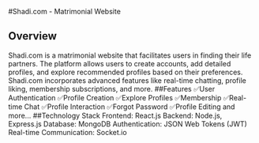 #Shadi.com - Matrimonial Website
## Overview
Shadi.com is a matrimonial website that facilitates users in finding their life partners. The platform allows users to create accounts, add detailed profiles, and explore recommended
profiles based on their preferences. Shadi.com incorporates advanced features like real-time chatting, profile liking, membership subscriptions, and more.
##Features
✅User Authentication
✅Profile Creation
✅Explore Profiles
✅Membership
✅Real-time Chat
✅Profile Interaction
✅Forgot Password
✅Profile Editing
and more...
##Technology Stack
Frontend: React.js
Backend: Node.js, Express.js
Database: MongoDB
Authentication: JSON Web Tokens (JWT)
Real-time Communication: Socket.io
